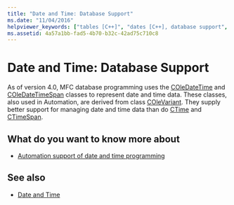 ```yaml
---
title: "Date and Time: Database Support"
ms.date: "11/04/2016"
helpviewer_keywords: ["tables [C++]", "dates [C++], database support", "COleDateTime class, database programming", "time [C++], database support", "database tables [C++], date/time data", "tables [C++], date/time data", "databases [C++], date/time data", "COleDateTimeSpan class, database programming"]
ms.assetid: 4a57a1bb-fad5-4b70-b32c-42ad75c710c8
---
```

# Date and Time: Database Support

As of version 4.0, MFC database programming uses the [COleDateTime](../atl-mfc-shared/reference/coledatetime-class.md) and [COleDateTimeSpan](../atl-mfc-shared/reference/coledatetimespan-class.md) classes to represent date and time data. These classes, also used in Automation, are derived from class [COleVariant](../mfc/reference/colevariant-class.md). They supply better support for managing date and time data than do [CTime](../atl-mfc-shared/reference/ctime-class.md) and [CTimeSpan](../atl-mfc-shared/reference/ctimespan-class.md).

## What do you want to know more about

- [Automation support of date and time programming](../atl-mfc-shared/date-and-time-automation-support.md)

## See also

- [Date and Time](../atl-mfc-shared/date-and-time.md)
